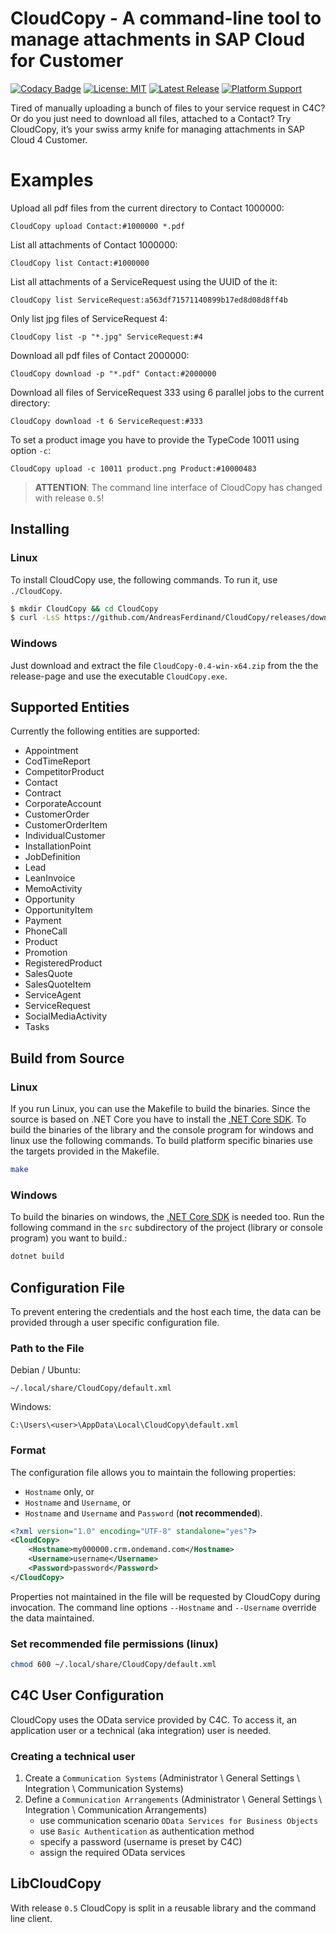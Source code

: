 # CloudCopy - A command-line tool to manage attachments in SAP Cloud for Customer

[![Codacy Badge](https://app.codacy.com/project/badge/Grade/cd9db6880b7b4ee5885ae7726b626c98)](https://www.codacy.com/manual/AndreasFerdinand/CloudCopy?utm_source=github.com&amp;utm_medium=referral&amp;utm_content=AndreasFerdinand/CloudCopy&amp;utm_campaign=Badge_Grade)
[![License: MIT](https://img.shields.io/badge/License-MIT-yellow.svg)](LICENSE)
[![Latest Release](https://img.shields.io/github/v/tag/AndreasFerdinand/CloudCopy?label=latest+release&sort=semver)](https://github.com/AndreasFerdinand/CloudCopy/releases/latest)
[![Platform Support](https://img.shields.io/badge/platform-win--64%20%7C%20linux--64-brightgreen)](https://github.com/AndreasFerdinand/CloudCopy/releases)

Tired of manually uploading a bunch of files to your service request in C4C? Or do you just need to download all files, attached to a Contact? Try CloudCopy, it’s your swiss army knife for managing attachments in SAP Cloud 4 Customer.

# Examples

Upload all pdf files from the current directory to Contact 1000000:
```
CloudCopy upload Contact:#1000000 *.pdf
```

List all attachments of Contact 1000000:
```
CloudCopy list Contact:#1000000
```

List all attachments of a ServiceRequest using the UUID of the it:
```
CloudCopy list ServiceRequest:a563df71571140899b17ed8d08d8ff4b
```

Only list jpg files of ServiceRequest 4:
```
CloudCopy list -p "*.jpg" ServiceRequest:#4
```

Download all pdf files of Contact 2000000:
```
CloudCopy download -p "*.pdf" Contact:#2000000
```

Download all files of ServiceRequest 333 using 6 parallel jobs to the current directory:
```
CloudCopy download -t 6 ServiceRequest:#333
```

To set a product image you have to provide the TypeCode 10011 using option `-c`:
```
CloudCopy upload -c 10011 product.png Product:#10000483
```

> **ATTENTION**: The command line interface of CloudCopy has changed with release `0.5`!

## Installing
### Linux
To install CloudCopy use, the following commands. To run it, use `./CloudCopy`.

```bash
$ mkdir CloudCopy && cd CloudCopy
$ curl -LsS https://github.com/AndreasFerdinand/CloudCopy/releases/download/v0.4/CloudCopy-0.4-linux-x64.tar.gz | tar xzv
```

### Windows
Just download and extract the file `CloudCopy-0.4-win-x64.zip` from the the release-page and use the executable `CloudCopy.exe`.

## Supported Entities
Currently the following entities are supported:

* Appointment
* CodTimeReport
* CompetitorProduct
* Contact
* Contract
* CorporateAccount
* CustomerOrder
* CustomerOrderItem
* IndividualCustomer
* InstallationPoint
* JobDefinition
* Lead
* LeanInvoice
* MemoActivity
* Opportunity
* OpportunityItem
* Payment
* PhoneCall
* Product
* Promotion
* RegisteredProduct
* SalesQuote
* SalesQuoteItem
* ServiceAgent
* ServiceRequest
* SocialMediaActivity
* Tasks

## Build from Source
### Linux
If you run Linux, you can use the Makefile to build the binaries. Since the source is based on .NET Core you have to install the [.NET Core SDK](https://docs.microsoft.com/en-us/dotnet/core/install/linux). To build the binaries of the library and the console program for windows and linux use the following commands. To build platform specific binaries use the targets provided in the Makefile.

```bash
make
```

### Windows
To build the binaries on windows, the [.NET Core SDK](https://docs.microsoft.com/en-us/dotnet/core/install/windows) is needed too. Run the following command in the `src` subdirectory of the project (library or console program) you want to build.:

```bat
dotnet build
```

## Configuration File
To prevent entering the credentials and the host each time, the data can be provided through a user specific configuration file.

### Path to the File
Debian / Ubuntu:
```
~/.local/share/CloudCopy/default.xml
```

Windows:
```
C:\Users\<user>\AppData\Local\CloudCopy\default.xml
```

### Format
The configuration file allows you to maintain the following properties:

* `Hostname` only, or
* `Hostname` and `Username`, or
* `Hostname` and `Username` and `Password` (**not recommended**).

```xml
<?xml version="1.0" encoding="UTF-8" standalone="yes"?>
<CloudCopy>
	<Hostname>my000000.crm.ondemand.com</Hostname>
	<Username>username</Username>
	<Password>password</Password>
</CloudCopy>
```

Properties not maintained in the file will be requested by CloudCopy during invocation. The command line options `--Hostname` and `--Username` override the data maintained.

### Set recommended file permissions (linux)
```bash
chmod 600 ~/.local/share/CloudCopy/default.xml
```

## C4C User Configuration
CloudCopy uses the OData service provided by C4C. To access it, an application user or a technical (aka integration) user is needed.

### Creating a technical user
1) Create a `Communication Systems` (Administrator \ General Settings \ Integration \ Communication Systems)
2) Define a `Communication Arrangements` (Administrator \ General Settings \ Integration \ Communication Arrangements)
   - use communication scenario `OData Services for Business Objects`
   - use `Basic Authentication` as authentication method
   - specify a password (username is preset by C4C)
   - assign the required OData services
  

## LibCloudCopy
With release `0.5` CloudCopy is split in a reusable library and the command line client.